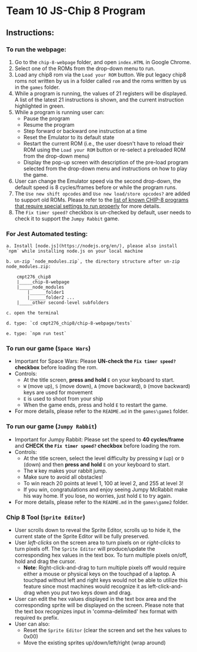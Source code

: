 # Team 10 JS-Chip 8 Program

## Instructions:

### To run the webpage: 

1. Go to the `chip-8-webpage` folder, and open `index.HTML` in Google Chrome.
2. Select one of the ROMs from the drop-down menu to run. 
3. Load any chip8 rom via the `Load your ROM` button. We put legacy chip8 roms not written by us in a folder called `rom` and the roms written by us in the `games` folder.
4. While a program is running, the values of 21  registers will be displayed. A list of the latest 21 instructions is shown, and the current instruction highlighted in green. 
5. While a program is running user can: 
    - Pause the program 
    - Resume the program 
    - Step forward or backward one instruction at a time 
    - Reset the Emulator to its default state
    - Restart the current ROM (i.e., the user doesn't have to reload their ROM using the `Load your ROM` button or re-select a preloaded ROM from the drop-down menu) 
    - Display the pop-up screen with description of the pre-load program selected from the drop-down menu and instructions on how to play the game.  
6. User can change the Emulator speed via the second drop-down, the default speed is 8 cycles/frames before or while the program runs. 
7. The `Use new shift opcodes` and `Use new load/store opcodes?` are added to support old ROMs. Please refer to the [list of known CHIP-8 programs that require special settings to run properly](https://github.com/tomdaley92/Kiwi8/issues/9) for more details. 
8. The `Fix timer speed?` checkbox is un-checked by default, user needs to check it to support the `Jumpy Rabbit` game. 

### For Jest Automated testing:

    a. Install [node.js](https://nodejs.org/en/), please also install `npm` while installing node.js on your local machine 

    b. un-zip `node_modules.zip`, the directory structure after un-zip node_modules.zip:

        cmpt276_chip8 
        |_____chip-8-webpage 
        |_____node_modules 
            |______folder1 
            |______folder2 ... 
        |_____other second-level subfolders 

    c. open the terminal

    d. type: `cd cmpt276_chip8/chip-8-webpage/tests`

    e. type: `npm run test`

### To run our game (`Space Wars`)
- Important for Space Wars: Please **UN-check the `Fix timer speed?` checkbox** before loading the rom.
- Controls:
    - At the title screen, **press and hold** `E` on your keyboard to start. 
    - `W` (move up), `S` (move down), `A` (move backward), `D` (move backward) keys are used for movement
    - `E` is used to shoot from your ship
    - When the game ends, press and hold `E` to restart the game.
- For more details, please refer to the `README.md` in the `games\game1` folder.

### To run our game (`Jumpy Rabbit`)
- Important for Jumpy Rabbit: Please set the speed to **40 cycles/frame** and **CHECK the `Fix timer speed?` checkbox** before loading the rom.
- Controls:
    - At the title screen, select the level difficulty by pressing `W` (up) or `D` (down) and then **press and hold** `E` on your keyboard to start. 
    - The `W` key makes your rabbit jump.
    - Make sure to avoid all obstacles! 
    - To win reach 20 points at level 1, 100 at level 2, and 255 at level 3!
    - If you win, congratulations and enjoy seeing Jumpy McRabbit make his way home. If you lose, no worries, just hold `E` to try again.
- For more details, please refer to the `README.md` in the `games\game2` folder.

### Chip 8 Tool (`Sprite Editor`)
- User scrolls down to reveal the Sprite Editor, scrolls up to hide it, the current state of the Sprite Editor will be fully preserved.
- User *left-clicks* on the screen area to turn pixels on or *right-clicks* to turn pixels off. The `Sprite Editor` will produce/update the corresponding hex values in the text box. To turn multiple pixels on/off, hold and drag the cursor. 
    - **Note**: Right-click-and-drag to turn multiple pixels off would require either a mouse or physical keys on the touchpad of a laptop. A touchpad without left and right keys would not be able to utilize this feature since most machines would recognize it as left-click-and-drag when you put two keys down and drag.
- User can edit the hex values displayed in the text box area and the corresponding sprite will be displayed on the screen. Please note that the text box recognizes input in 'comma-delimited' hex format with required `0x` prefix.
- User can also:
    - Reset the `Sprite Editor` (clear the screen and set the hex values to 0x00)
    - Move the existing sprites up/down/left/right (wrap around)